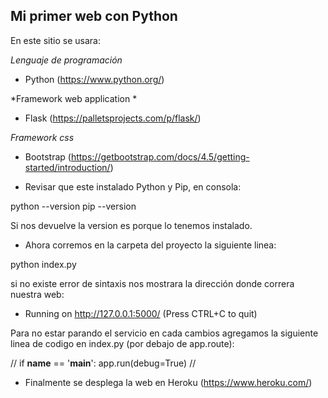 ## Mi primer web con Python

En este sitio se usara:

*Lenguaje de programación*
- Python (https://www.python.org/)

*Framework web application *
- Flask (https://palletsprojects.com/p/flask/)

*Framework css*
- Bootstrap (https://getbootstrap.com/docs/4.5/getting-started/introduction/)

- Revisar que este instalado Python y Pip, en consola:

python --version
pip --version

Si nos devuelve la version es porque lo tenemos instalado.

- Ahora corremos en la carpeta del proyecto la siguiente linea:

python index.py

si no existe error de sintaxis nos mostrara la dirección donde correra nuestra web:

 * Running on http://127.0.0.1:5000/ (Press CTRL+C to quit)

Para no estar parando el servicio en cada cambios agregamos la siguiente linea de codigo en index.py (por debajo de app.route):


// if __name__ == '__main__':
    app.run(debug=True) //


- Finalmente se desplega la web en Heroku (https://www.heroku.com/)

